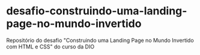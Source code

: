 # desafio-construindo-uma-landing-page-no-mundo-invertido
Repositório do desafio "Construindo uma Landing Page no Mundo Invertido com HTML e CSS" do curso da DIO
